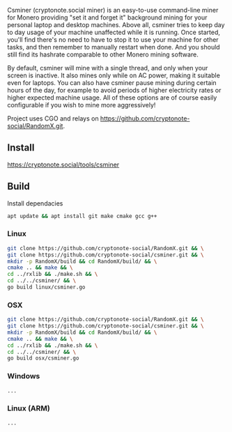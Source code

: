 Csminer (cryptonote.social miner) is an easy-to-use command-line miner for Monero providing "set it and forget it" background mining for your personal laptop and desktop machines. Above all, csminer tries to keep day to day usage of your machine unaffected while it is running. Once started, you'll find there's no need to have to stop it to use your machine for other tasks, and then remember to manually restart when done. And you should still find its hashrate comparable to other Monero mining software.

By default, csminer will mine with a single thread, and only when your screen is inactive. It also mines only while on AC power, making it suitable even for laptops. You can also have csminer pause mining during certain hours of the day, for example to avoid periods of higher electricity rates or higher expected machine usage. All of these options are of course easily configurable if you wish to mine more aggressively! 

Project uses CGO and relays on https://github.com/cryptonote-social/RandomX.git.

## Install
https://cryptonote.social/tools/csminer

## Build
Install dependacies
```sh
apt update && apt install git make cmake gcc g++
```

### Linux
```sh
git clone https://github.com/cryptonote-social/RandomX.git && \
git clone https://github.com/cryptonote-social/csminer.git && \
mkdir -p RandomX/build && cd RandomX/build/ && \
cmake .. && make && \
cd ../rxlib && ./make.sh && \
cd ../../csminer/ && \
go build linux/csminer.go
```

### OSX
```sh
git clone https://github.com/cryptonote-social/RandomX.git && \
git clone https://github.com/cryptonote-social/csminer.git && \
mkdir -p RandomX/build && cd RandomX/build/ && \
cmake .. && make && \
cd ../rxlib && ./make.sh && \
cd ../../csminer/ && \
go build osx/csminer.go
```

### Windows
```ps
...
```

### Linux (ARM)
```sh
...
```
